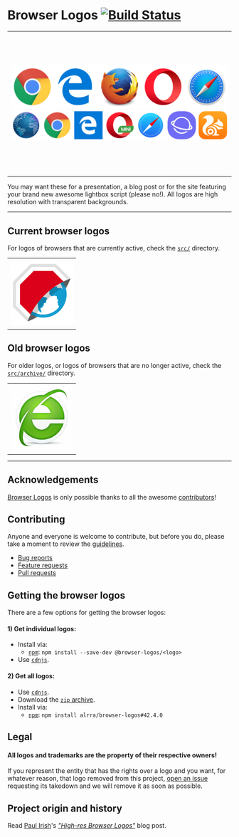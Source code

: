 # Browser Logos [![Build Status](https://travis-ci.org/alrra/browser-logos.svg?branch=master)](https://travis-ci.org/alrra/browser-logos)

<table>
    <tbody>
        <tr>
            <td height=320>
                <a href="https://raw.githubusercontent.com/alrra/browser-logos/master/src/main-desktop-browser-logos.png">
                    <img src="src/main-desktop-browser-logos.png" alt="Main desktop browsers">
                </a>
                <a href="https://raw.githubusercontent.com/alrra/browser-logos/master/src/main-mobile-browser-logos.png">
                   <img src="src/main-mobile-browser-logos.png" alt="Main mobile browsers">
                </a>
            </td>
        </tr>
    </tbody>
</table>

You may want these for a presentation, a blog post or for the site
featuring your brand new awesome lightbox script (please no!). All
logos are high resolution with transparent backgrounds.

---

## Current browser logos

For logos of browsers that are currently active, check the
[`src/`](src/README.md#readme) directory.

<table>
    <tbody>
        <tr height=160>
            <td><a href="src/README.md#readme"><img width=140 src="src/browser-logos.gif" alt="List of browser logo"></a></td>
        </tr>
    </tbody>
</table>


## Old browser logos

For older logos, or logos of browsers that are no longer active,
check the [`src/archive/`](src/archive/README.md#readme) directory.

<table>
    <tbody>
        <tr height=160>
            <td><a href="src/archive/README.md#readme"><img width=140 src="src/old-browser-logos.gif" alt="List of old browser logo"></a></td>
        </tr>
    </tbody>
</table>


---


## Acknowledgements

[Browser Logos](https://github.com/alrra/browser-logos/)
is only possible thanks to all the awesome
[contributors](https://github.com/alrra/browser-logos/graphs/contributors)!


## Contributing

Anyone and everyone is welcome to contribute, but before you do, please
take a moment to review the [guidelines](.github/CONTRIBUTING.md).

* [Bug reports](.github/CONTRIBUTING.md#bugs)
* [Feature requests](.github/CONTRIBUTING.md#features)
* [Pull requests](.github/CONTRIBUTING.md#pull-requests)


## Getting the browser logos

There are a few options for getting the browser logos:

#### 1) Get individual logos:

   * Install via:
     * [`npm`](https://www.npmjs.com/): `npm install --save-dev @browser-logos/<logo>`
   * Use [`cdnjs`](https://cdnjs.com/libraries/browser-logos).

#### 2) Get all logos:

   * Use [`cdnjs`](https://cdnjs.com/libraries/browser-logos).
   * Download the [`zip` archive](https://github.com/alrra/browser-logos/archive/42.4.0.zip).
   * Install via:
      * [`npm`](https://www.npmjs.com/): `npm install alrra/browser-logos#42.4.0`


## Legal

#### __All logos and trademarks are the property of their respective owners!__

If you represent the entity that has the rights over a logo and you
want, for whatever reason, that logo removed from this project, [open
an issue](https://github.com/alrra/browser-logos/issues/new) requesting
its takedown and we will remove it as soon as possible.


## Project origin and history

Read [Paul Irish](https://github.com/paulirish/)'s [*"High-res Browser
Logos"*](https://www.paulirish.com/2010/high-res-browser-icons/) blog
post.
